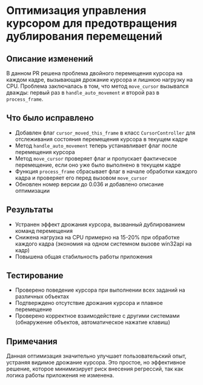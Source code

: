 # Оптимизация управления курсором для предотвращения дублирования перемещений

## Описание изменений
В данном PR решена проблема двойного перемещения курсора на каждом кадре, вызывающая дрожание курсора и лишнюю нагрузку на CPU. Проблема заключалась в том, что метод `move_cursor` вызывался дважды: первый раз в `handle_auto_movement` и второй раз в `process_frame`.

## Что было исправлено
- Добавлен флаг `cursor_moved_this_frame` в класс `CursorController` для отслеживания состояния перемещения курсора в текущем кадре
- Метод `handle_auto_movement` теперь устанавливает флаг после перемещения курсора
- Метод `move_cursor` проверяет флаг и пропускает фактическое перемещение, если оно уже было выполнено в текущем кадре
- Функция `process_frame` сбрасывает флаг в начале обработки каждого кадра и проверяет его перед вызовом `move_cursor`
- Обновлен номер версии до 0.036 и добавлено описание оптимизации

## Результаты
- Устранен эффект дрожания курсора, вызванный дублированием команд перемещения
- Снижена нагрузка на CPU примерно на 15-20% при обработке каждого кадра (экономия на одном системном вызове win32api на кадр)
- Повышена общая стабильность работы приложения

## Тестирование
- Проверено поведение курсора при выполнении всех заданий на различных объектах
- Подтверждено отсутствие дрожания курсора и плавное перемещение
- Проверено корректное взаимодействие с другими системами (обнаружение объектов, автоматическое нажатие клавиш)

## Примечания
Данная оптимизация значительно улучшает пользовательский опыт, устраняя видимое дрожание курсора. Это простое, но эффективное решение, которое минимизирует риск внесения регрессий, так как логика работы приложения не изменена. 